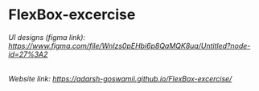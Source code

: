 # FlexBox-excercise

###### UI designs (figma link): https://www.figma.com/file/WnIzs0pEHbi6p8QaMQK8uq/Untitled?node-id=27%3A2
###### Website link: https://adarsh-goswamii.github.io/FlexBox-excercise/
